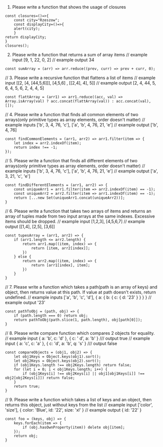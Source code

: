 1. Please write a function that shows the usage of closures

```
const closures=()=>{
    const city="Rzeszow";
    const displayCity=()=>{
    alert(city);
    }
return displayCity;
}
closures();
```

2. Please write a function that returns a sum of array items // example input [9, 1, 22, 0, 2]
   // example output 34

```
const sumArray = (arr) => arr.reduce((prev, curr) => prev + curr, 0);
```

// 3. Please write a recursive function that flattens a list of items // example input [[2, [4, [44,5,6]]], [4,5,6]
, [[2,4], 4], 5]]
// example output [2, 4, 44, 5, 6, 4, 5, 6, 2, 4, 4, 5]

```
const flattArray = (arr1) => arr1.reduce((acc, val) => Array.isArray(val) ? acc.concat(flattArray(val)) : acc.concat(val), []);
```

// 4. Please write a function that finds all common elements of two arrays(only primitive types as array elements, order
doesn't matter)
// example inputs ['b', 3, 4, 76, 'c'], ['a', 'b', 4, 76, 21, 'e']
// example output ['b', 4, 76]

```
const findCommonElements = (arr1, arr2) => arr1.filter(item => {
    let index = arr2.indexOf(item);
    return index !== -1;
});
```

// 5. Please write a function that finds all different elements of two arrays(only primitive types as array elements,
order doesn't matter)
// example inputs ['b', 3, 4, 76, 'c'], ['a', 'b', 4, 76, 21, 'e']
// example output ['a', 3, 21, 'c', 'e']

```
const findDifferentElements = (arr1, arr2) => {
    const uniqueArr1 = arr1.filter(item => arr2.indexOf(item) == -1);
    const uniqueArr2 = arr2.filter(item => arr1.indexOf(item) == -1);
    return [...new Set(uniqueArr1.concat(uniqueArr2))];
}
```

// 6. Please write a function that takes two arrays of items and returns an array of tuples made from two input arrays
at the same indexes. Excessive items should be dropped. // example input [1,2,3], [4,5,6,7]
// example output [[1,4], [2,5], [3,6]]

```
const tupesArray = (arr1, arr2) => {
    if (arr1.length <= arr2.length) {
        return arr1.map((item, index) => {
            return [item, arr2[index]];
        })
    } else {
        return arr2.map((item, index) => {
            return [arr1[index], item];
        })
    }
}
```

// 7. Please write a function which takes a path(path is an array of keys) and object, then returns value at this path.
If value at path doesn't exists, return undefined. // example inputs ['a', 'b', 'c', 'd'], { a: { b: { c: { d: '23' } }
} } // example output '23'

```
const pathToObj = (path, obj) => {
    if (path.length === 0) return obj;
    return pathToObj(path.slice(1, path.length), obj[path[0]]);
}
```

// 8. Please write compare function which compares 2 objects for equality. // example input { a: 'b', c: 'd' }, { c: '
d', a: 'b' } /// output true // example input { a: 'c', c: 'a' }, { c: 'd', a: 'b', q: 's' } /// output false

```
const compareObjects = (obj1, obj2) => {
    let obj1Keys = Object.keys(obj1).sort();
    let obj2Keys = Object.keys(obj2).sort();
    if (obj1Keys.length !== obj2Keys.length) return false;
    for (let i = 0; i < obj1Keys.length; i++) {
        if (obj1Keys[i] !== obj2Keys[i] || obj1[obj1Keys[i]] !== obj2[obj2Keys[i]]) return false;
    }
    return true;
}
```

// 9. Please write a function which takes a list of keys and an object, then returns this object, just without keys from
the list // example input ['color', 'size'], { color: 'Blue', id: '22', size: 'xl' } // example output { id: '22' }

```
const foo = (keys, obj) => {
    keys.forEach(item => {
        if (obj.hasOwnProperty(item)) delete obj[item];
    });
    return obj;
}
```
